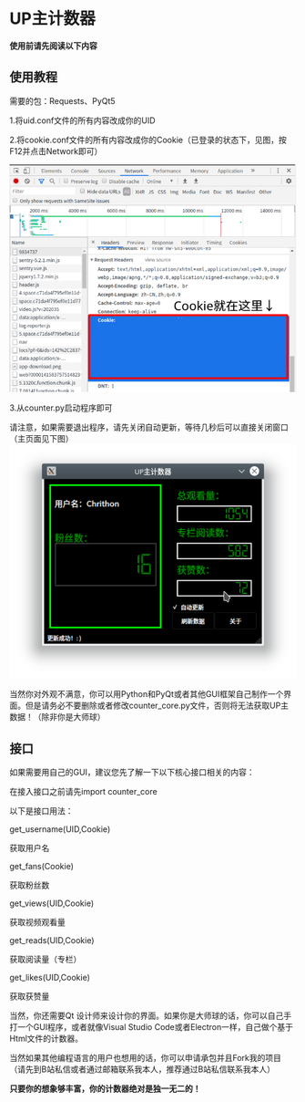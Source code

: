  # UP主计数器

 **使用前请先阅读以下内容**

## 使用教程

需要的包：Requests、PyQt5

1.将uid.conf文件的所有内容改成你的UID

2.将cookie.conf文件的所有内容改成你的Cookie（已登录的状态下，见图，按F12并点击Network即可）

![Cookie位置](./cookie位置.png)

3.从counter.py启动程序即可

请注意，如果需要退出程序，请先关闭自动更新，等待几秒后可以直接关闭窗口（主页面见下图）
![主页面](./运行截图.png)

当然你对外观不满意，你可以用Python和PyQt或者其他GUI框架自己制作一个界面。但是请务必不要删除或者修改counter_core.py文件，否则将无法获取UP主数据！（除非你是大师球）

## 接口

如果需要用自己的GUI，建议您先了解一下以下核心接口相关的内容：

在接入接口之前请先import counter_core

以下是接口用法：

get_username(UID,Cookie)

获取用户名

get_fans(Cookie)

获取粉丝数

get_views(UID,Cookie)

获取视频观看量

get_reads(UID,Cookie)

获取阅读量（专栏）

get_likes(UID,Cookie)

获取获赞量

当然，你还需要Qt 设计师来设计你的界面。如果你是大师球的话，你可以自己手打一个GUI程序，或者就像Visual Studio Code或者Electron一样，自己做个基于Html文件的计数器。

当然如果其他编程语言的用户也想用的话，你可以申请承包并且Fork我的项目（请先到B站私信或者通过邮箱联系我本人，推荐通过B站私信联系我本人）

**只要你的想象够丰富，你的计数器绝对是独一无二的！**
